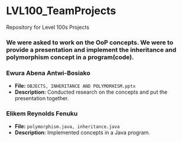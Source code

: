# LVL100_TeamProjects
Repository for Level 100s Projects
### We were asked to work on the OoP concepts. We were to provide a presentation and implement the inheritance and polymorphism concept in a program(code).
### Ewura Abena Antwi-Bosiako
- **File:** `OBJECTS, INHERITANCE AND POLYMORHISM.pptx`
- **Description:** Conducted research on the concepts and put the presentation together.

### Elikem Reynolds Fenuku
- **File:** `polymorphism.java, inheritance.java`
- **Description:** Implemented concepts in a Java program.
